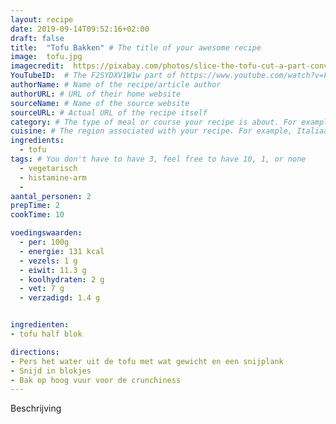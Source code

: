 ```yaml
---
layout: recipe
date: 2019-09-14T09:52:16+02:00
draft: false
title:  "Tofu Bakken" # The title of your awesome recipe
image:  tofu.jpg
imagecredit:  https://pixabay.com/photos/slice-the-tofu-cut-a-part-conveyance-597229/
YouTubeID:  # The F2SYDXV1W1w part of https://www.youtube.com/watch?v=F2SYDXV1W1w
authorName: # Name of the recipe/article author
authorURL: # URL of their home website
sourceName: # Name of the source website
sourceURL: # Actual URL of the recipe itself
category: # The type of meal or course your recipe is about. For example: "dinner", "entree", or "dessert".
cuisine: # The region associated with your recipe. For example, Italiaans, Mediterraans", or Eigen.
ingredients:
  - tofu
tags: # You don't have to have 3, feel free to have 10, 1, or none
  - vegetarisch
  - histamine-arm
  -
aantal_personen: 2
prepTime: 2
cookTime: 10

voedingswaarden:
  - per: 100g
  - energie: 131 kcal
  - vezels: 1 g
  - eiwit: 11.3 g
  - koolhydraten: 2 g
  - vet: 7 g
  - verzadigd: 1.4 g


ingredienten:
- tofu half blok

directions:
- Pers het water uit de tofu met wat gewicht en een snijplank
- Snijd in blokjes
- Bak op hoog vuur voor de crunchiness
---
```


Beschrijving
